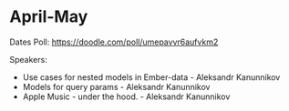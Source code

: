 # April-May

Dates Poll: https://doodle.com/poll/umepavvr6aufvkm2

Speakers: 
- Use cases for nested models in Ember-data - Aleksandr Kanunnikov
- Models for query params - Aleksandr Kanunnikov
- Apple Music - under the hood. - Aleksandr Kanunnikov
